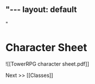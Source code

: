 "---
  layout: default
---
"
# Character Sheet 

![[TowerRPG character sheet.pdf]]

Next >> [[Classes]] 